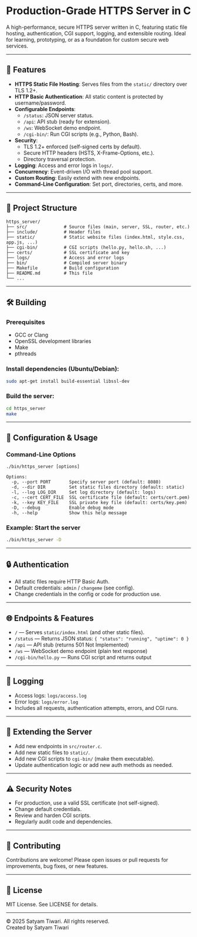 # Production-Grade HTTPS Server in C

A high-performance, secure HTTPS server written in C, featuring static file hosting, authentication, CGI support, logging, and extensible routing. Ideal for learning, prototyping, or as a foundation for custom secure web services.

---

## 🚀 Features

- **HTTPS Static File Hosting**: Serves files from the `static/` directory over TLS 1.2+.
- **HTTP Basic Authentication**: All static content is protected by username/password.
- **Configurable Endpoints**:
  - `/status`: JSON server status.
  - `/api`: API stub (ready for extension).
  - `/ws`: WebSocket demo endpoint.
  - `/cgi-bin/`: Run CGI scripts (e.g., Python, Bash).
- **Security**:
  - TLS 1.2+ enforced (self-signed certs by default).
  - Secure HTTP headers (HSTS, X-Frame-Options, etc.).
  - Directory traversal protection.
- **Logging**: Access and error logs in `logs/`.
- **Concurrency**: Event-driven I/O with thread pool support.
- **Custom Routing**: Easily extend with new endpoints.
- **Command-Line Configuration**: Set port, directories, certs, and more.

---

## 📁 Project Structure

```
https_server/
├── src/              # Source files (main, server, SSL, router, etc.)
├── include/          # Header files
├── static/           # Static website files (index.html, style.css, app.js, ...)
├── cgi-bin/          # CGI scripts (hello.py, hello.sh, ...)
├── certs/            # SSL certificate and key
├── logs/             # Access and error logs
├── bin/              # Compiled server binary
├── Makefile          # Build configuration
├── README.md         # This file
└── ...
```

---

## 🛠️ Building

### Prerequisites

- GCC or Clang
- OpenSSL development libraries
- Make
- pthreads

### Install dependencies (Ubuntu/Debian):

```sh
sudo apt-get install build-essential libssl-dev
```

### Build the server:

```sh
cd https_server
make
```

---

## 🔧 Configuration & Usage

### Command-Line Options

```
./bin/https_server [options]

Options:
  -p, --port PORT       Specify server port (default: 8080)
  -d, --dir DIR         Set static files directory (default: static)
  -l, --log LOG_DIR     Set log directory (default: logs)
  -c, --cert CERT_FILE  SSL certificate file (default: certs/cert.pem)
  -k, --key KEY_FILE    SSL private key file (default: certs/key.pem)
  -D, --debug           Enable debug mode
  -h, --help            Show this help message
```

### Example: Start the server

```sh
./bin/https_server -D
```

---

## 🔒 Authentication

- All static files require HTTP Basic Auth.
- Default credentials: `admin` / `changeme` (see config).
- Change credentials in the config or code for production use.

---

## 🌐 Endpoints & Features

- `/` — Serves `static/index.html` (and other static files).
- `/status` — Returns JSON status: `{ "status": "running", "uptime": 0 }`
- `/api` — API stub (returns 501 Not Implemented)
- `/ws` — WebSocket demo endpoint (plain text response)
- `/cgi-bin/hello.py` — Runs CGI script and returns output

---

## 📝 Logging

- Access logs: `logs/access.log`
- Error logs: `logs/error.log`
- Includes all requests, authentication attempts, errors, and CGI runs.

---

## 🧩 Extending the Server

- Add new endpoints in `src/router.c`.
- Add new static files to `static/`.
- Add new CGI scripts to `cgi-bin/` (make them executable).
- Update authentication logic or add new auth methods as needed.

---

## ⚠️ Security Notes

- For production, use a valid SSL certificate (not self-signed).
- Change default credentials.
- Review and harden CGI scripts.
- Regularly audit code and dependencies.

---

## 🤝 Contributing

Contributions are welcome! Please open issues or pull requests for improvements, bug fixes, or new features.

---

## 📝 License

MIT License. See LICENSE for details.

---

© 2025 Satyam Tiwari. All rights reserved.  
Created by Satyam Tiwari

